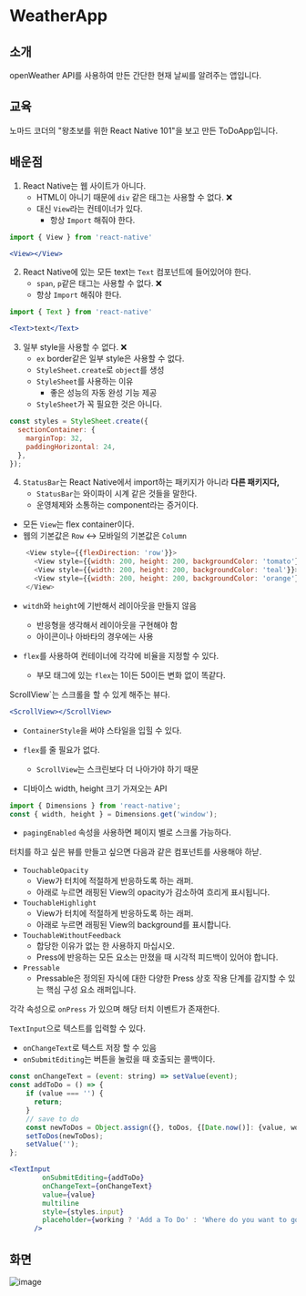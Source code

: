 # WeatherApp

## 소개 

openWeather API를 사용하여 만든 간단한 현재 날씨를 알려주는 앱입니다.

## 교육

노마드 코더의 "왕초보를 위한 React Native 101"을 보고 만든 ToDoApp입니다.

## 배운점

1. React Native는 웹 사이트가 아니다.
	- HTML이 아니기 때문에 `div` 같은 태그는 사용할 수 없다. ❌
	- 대신 `View`라는 컨테이너가 있다.
		- 항상 `Import` 해줘야 한다.
```jsx
import { View } from 'react-native'

<View></View>
```

2. React Native에 있는 모든 text는 `Text` 컴포넌트에 들어있어야 한다.
	- `span`, `p`같은 태그는 사용할 수 없다. ❌
	- 항상 `Import` 해줘야 한다.
```jsx
import { Text } from 'react-native'

<Text>text</Text>
```

3. 일부 style을 사용할 수 없다. ❌
	- `ex` border같은 일부 style은 사용할 수 없다.
	- `StyleSheet.create`로 `object`를 생성
	- `StyleSheet`를 사용하는 이유
		- 좋은 성능의 자동 완성 기능 제공
	- `StyleSheet`가 꼭 필요한 것은 아니다.
```jsx
const styles = StyleSheet.create({
  sectionContainer: {
    marginTop: 32,
    paddingHorizontal: 24,
  },
});
```

4. `StatusBar`는 React Native에서 import하는 패키지가 아니라 **다른 패키지다,**
	- `StatusBar`는 와이파이 시계 같은 것들을 말한다.
	- 운영체제와 소통하는 component라는 증거이다.

- 모든 `View`는 flex container이다.
- 웹의 기본값은 `Row` <-> 모바일의 기본값은 `Column`

```jsx
    <View style={{flexDirection: 'row'}}>
      <View style={{width: 200, height: 200, backgroundColor: 'tomato'}}></View>
      <View style={{width: 200, height: 200, backgroundColor: 'teal'}}></View>
      <View style={{width: 200, height: 200, backgroundColor: 'orange'}}></View>
    </View>
```

- `witdh`와 `height`에 기반해서 레이아웃을 만들지 않음
	- 반응형을 생각해서 레이아웃을 구현해야 함
	- 아이콘이나 아바타의 경우에는 사용

- `flex`를 사용하여 컨테이너에 각각에 비율을 지정할 수 있다.
   - 부모 태그에 있는 `flex`는 1이든 50이든 변화 없이 똑같다. 

ScrollView`는 스크롤을 할 수 있게 해주는 뷰다.

```jsx
<ScrollView></ScrollView>
```

- `ContainerStyle`을 써야 스타일을 입힐 수 있다.
- `flex`를 줄 필요가 없다.
	- `ScrollView`는 스크린보다 더 나아가야 하기 때문

- 디바이스 width, height 크기 가져오는 API
```jsx
import { Dimensions } from 'react-native';
const { width, height } = Dimensions.get('window');
```

- `pagingEnabled` 속성을 사용하면 페이지 별로 스크롤 가능하다.

터치를 하고 싶은 뷰를 만들고 싶으면 다음과 같은 컴포넌트를 사용해야 하낟.

- `TouchableOpacity` 
	- View가 터치에 적절하게 반응하도록 하는 래퍼.  
	- 아래로 누르면 래핑된 View의 opacity가 감소하여 흐리게 표시됩니다.
- `TouchableHighlight`
	- View가 터치에 적절하게 반응하도록 하는 래퍼.  
	- 아래로 누르면 래핑된 View의 background를 표시합니다.
- `TouchableWithoutFeedback`
	- 합당한 이유가 없는 한 사용하지 마십시오.  
	- Press에 반응하는 모든 요소는 만졌을 때 시각적 피드백이 있어야 합니다.
- `Pressable` 
	- Pressable은 정의된 자식에 대한 다양한 Press 상호 작용 단계를 감지할 수 있는 핵심 구성 요소 래퍼입니다.

각각 속성으로 `onPress` 가 있으며 해당 터치 이벤트가 존재한다.

`TextInput`으로 텍스트를 입력할 수 있다.

- `onChangeText`로 텍스트 저장 할 수 있음
- `onSubmitEditing`는 버튼을 눌렀을 때 호출되는 콜백이다.

```jsx
const onChangeText = (event: string) => setValue(event);
const addToDo = () => {
    if (value === '') {
      return;
    }
    // save to do
    const newToDos = Object.assign({}, toDos, {[Date.now()]: {value, working}});
    setToDos(newToDos);
    setValue('');
};

<TextInput
        onSubmitEditing={addToDo}
        onChangeText={onChangeText}
        value={value}
        multiline
        style={styles.input}
        placeholder={working ? 'Add a To Do' : 'Where do you want to go?'}
      />
```

## 화면

![image](https://github.com/springhana/RN_weatherApp/assets/97121074/7c19ab45-a092-4fa5-89f9-acf94e0abd14)
